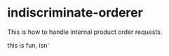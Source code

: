 # indiscriminate-orderer

This is how to handle internal product order requests.

this is fun, isn'
